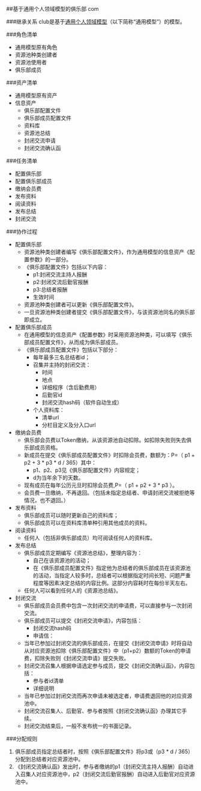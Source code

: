##基于通用个人领域模型的俱乐部
com

###继承关系
club是基于[通用个人领域模型](common.com.md)（以下简称“通用模型”）的模型。

###角色清单
* 通用模型原有角色
* 资源池种类创建者
* 资源池使用者
* 俱乐部成员

###资产清单
* 通用模型原有资产
* 信息资产
	* 俱乐部配置文件
	* 俱乐部成员配置文件
	* 资料库
	* 资源池总结
	* 封闭交流申请
	* 封闭交流确认函

###任务清单
* 配置俱乐部
* 配置俱乐部成员
* 缴纳会员费
* 发布资料
* 阅读资料
* 发布总结
* 封闭交流

###协作过程
* 配置俱乐部
	* 资源池种类创建者编写《俱乐部配置文件》，作为通用模型的信息资产《配置参数》的一部分。
	* 《俱乐部配置文件》包括以下内容：
		* p1:封闭交流主持人报酬
		* p2:封闭交流后勤官报酬
		* p3:总结者报酬
		* 生效时间
	* 资源池种类创建者可以更新《俱乐部配置文件》。
	* 一旦资源池种类创建者提交《俱乐部配置文件》，与该资源池同名的俱乐部即成立。
* 配置俱乐部成员
	* 在通用模型的信息资产《配置参数》时采用资源池种类，可以填写《俱乐部成员配置文件》，从而成为俱乐部成员。
	* 《俱乐部成员配置文件》包括以下部分：
		* 每年最多三名总结者id；
		* 召集并主持的封闭交流：
			* 时间
			* 地点
			* 详细程序（含后勤费用）
			* 后勤官id
			* 封闭交流hash码（软件自动生成）
		* 个人资料库：
			* 清单url
			* 分栏目定义及分入口url
* 缴纳会员费
	* 俱乐部会员费以Token缴纳，从该资源池自动扣除。如扣除失败则失去俱乐部成员资格。
	* 新成员在提交《俱乐部成员配置文件》时扣除会员费，数额为：P=（ p1 + p2 + 3 * p3 * d / 365）其中：
		* p1、p2、p3见《俱乐部配置文件》内容规定；
		* d为当年余下的天数。
	* 现有成员在每年公历元旦时扣除会员费,P=（ p1 + p2 + 3 * p3 ）。
	* 会员费一旦缴纳，不再退回。（包括未指定总结者、申请封闭交流被拒绝等情况，也不退回。）
* 发布资料
	* 俱乐部成员可以随时更新自己的资料库；
	* 俱乐部成员可以在资料库清单种引用其他成员的资料。
* 阅读资料
	* 任何人（包括非俱乐部成员）均可阅读任何人的资料库。
* 发布总结
	* 俱乐部成员定期编写《资源池总结》，整理内容为：
		* 自己在该资源池的活动；
		* 在《俱乐部成员配置文件》指定他为总结者的俱乐部成员在该资源池的活动，当指定人较多时，总结者可以根据指定时间长短、问题严重程度等因素决定总结的内容比例。这部分内容耗时在每份半天左右。
	* 任何人可以看到任何人的《资源池总结》。
* 封闭交流
	* 俱乐部成员会员费中包含一次封闭交流的申请费，可以直接参与一次封闭交流。
	* 俱乐部成员可以提交《封闭交流申请》，内容包括：
		* 封闭交流hash码
		* 申请信：
	* 当年已参加过封闭交流的俱乐部成员，在提交《封闭交流申请》时将自动从对应资源池扣除《俱乐部配置文件》中（p1+p2）数额的Token的申请费，扣除失败则《封闭交流申请》提交失败。
	* 封闭交流召集人根据申请选定参与成员，提交《封闭交流确认函》，内容包括：
		* 参与者id清单
		* 详细说明
	* 当年已参加过封闭交流而再次申请未被选定者，申请费退回他的对应资源池中。
	* 封闭交流召集人、后勤官、参与者按照《封闭交流确认函》办理其它手续。
	* 封闭交流结束后，一般不发布统一的书面记录。

###分配规则
1. 俱乐部成员指定总结者时，按照《俱乐部配置文件》将p3或（p3 * d / 365）分配到总结者对应资源池中。
2. 《封闭交流确认函》发出时，参与者缴纳的p1（封闭交流主持人报酬）自动进入召集人对应资源池中，p2（封闭交流后勤官报酬）自动进入后勤官对应资源池中。